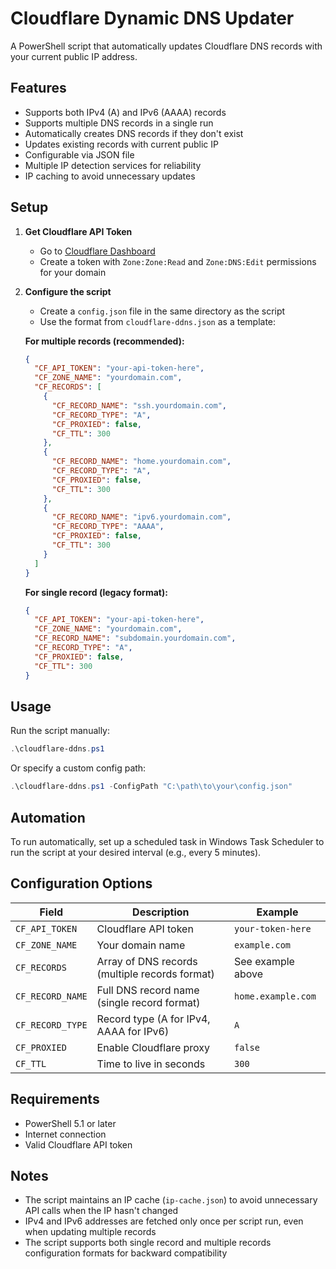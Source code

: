 # Cloudflare Dynamic DNS Updater

A PowerShell script that automatically updates Cloudflare DNS records with your current public IP address.

## Features

- Supports both IPv4 (A) and IPv6 (AAAA) records
- Supports multiple DNS records in a single run
- Automatically creates DNS records if they don't exist
- Updates existing records with current public IP
- Configurable via JSON file
- Multiple IP detection services for reliability
- IP caching to avoid unnecessary updates

## Setup

1. **Get Cloudflare API Token**
   - Go to [Cloudflare Dashboard](https://dash.cloudflare.com/profile/api-tokens)
   - Create a token with `Zone:Zone:Read` and `Zone:DNS:Edit` permissions for your domain

2. **Configure the script**
   - Create a `config.json` file in the same directory as the script
   - Use the format from `cloudflare-ddns.json` as a template:

   **For multiple records (recommended):**
   ```json
   {
     "CF_API_TOKEN": "your-api-token-here",
     "CF_ZONE_NAME": "yourdomain.com",
     "CF_RECORDS": [
       {
         "CF_RECORD_NAME": "ssh.yourdomain.com",
         "CF_RECORD_TYPE": "A",
         "CF_PROXIED": false,
         "CF_TTL": 300
       },
       {
         "CF_RECORD_NAME": "home.yourdomain.com",
         "CF_RECORD_TYPE": "A",
         "CF_PROXIED": false,
         "CF_TTL": 300
       },
       {
         "CF_RECORD_NAME": "ipv6.yourdomain.com",
         "CF_RECORD_TYPE": "AAAA",
         "CF_PROXIED": false,
         "CF_TTL": 300
       }
     ]
   }
   ```

   **For single record (legacy format):**
   ```json
   {
     "CF_API_TOKEN": "your-api-token-here",
     "CF_ZONE_NAME": "yourdomain.com",
     "CF_RECORD_NAME": "subdomain.yourdomain.com",
     "CF_RECORD_TYPE": "A",
     "CF_PROXIED": false,
     "CF_TTL": 300
   }
   ```

## Usage

Run the script manually:
```powershell
.\cloudflare-ddns.ps1
```

Or specify a custom config path:
```powershell
.\cloudflare-ddns.ps1 -ConfigPath "C:\path\to\your\config.json"
```

## Automation

To run automatically, set up a scheduled task in Windows Task Scheduler to run the script at your desired interval (e.g., every 5 minutes).

## Configuration Options

| Field | Description | Example |
|-------|-------------|---------|
| `CF_API_TOKEN` | Cloudflare API token | `your-token-here` |
| `CF_ZONE_NAME` | Your domain name | `example.com` |
| `CF_RECORDS` | Array of DNS records (multiple records format) | See example above |
| `CF_RECORD_NAME` | Full DNS record name (single record format) | `home.example.com` |
| `CF_RECORD_TYPE` | Record type (A for IPv4, AAAA for IPv6) | `A` |
| `CF_PROXIED` | Enable Cloudflare proxy | `false` |
| `CF_TTL` | Time to live in seconds | `300` |

## Requirements

- PowerShell 5.1 or later
- Internet connection
- Valid Cloudflare API token

## Notes

- The script maintains an IP cache (`ip-cache.json`) to avoid unnecessary API calls when the IP hasn't changed
- IPv4 and IPv6 addresses are fetched only once per script run, even when updating multiple records
- The script supports both single record and multiple records configuration formats for backward compatibility